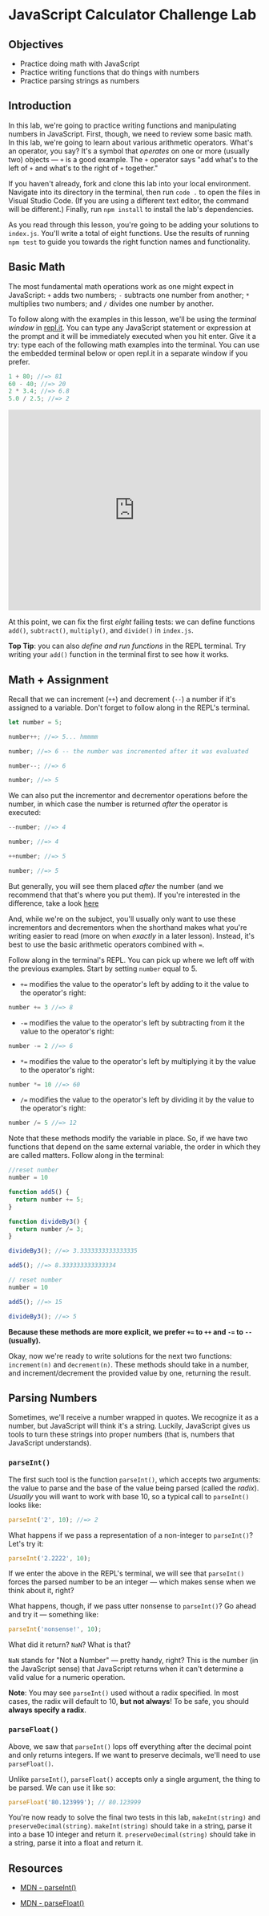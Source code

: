 # JavaScript Calculator Challenge Lab

## Objectives

- Practice doing math with JavaScript
- Practice writing functions that do things with numbers
- Practice parsing strings as numbers

## Introduction

In this lab, we're going to practice writing functions and manipulating numbers
in JavaScript. First, though, we need to review some basic math. In this lab,
we're going to learn about various arithmetic operators. What's an operator, you
say? It's a symbol that _operates_ on one or more (usually two) objects &mdash;
`+` is a good example. The `+` operator says "add what's to the left of `+` and
what's to the right of `+` together."

If you haven't already, fork and clone this lab into your local environment.
Navigate into its directory in the terminal, then run `code .` to open the files
in Visual Studio Code. (If you are using a different text editor, the command
will be different.) Finally, run `npm install` to install the lab's
dependencies.

As you read through this lesson, you're going to be adding your solutions to
`index.js`. You'll write a total of eight functions. Use the results of running
`npm test` to guide you towards the right function names and functionality.

## Basic Math

The most fundamental math operations work as one might expect in JavaScript: `+`
adds two numbers; `-` subtracts one number from another; `*` multiplies two
numbers; and `/` divides one number by another.

To follow along with the examples in this lesson, we'll be using the _terminal
window_ in [repl.it][]. You can type any JavaScript statement or expression at
the prompt and it will be immediately executed when you hit enter. Give it a
try: type each of the following math examples into the terminal. You can use the
embedded terminal below or open repl.it in a separate window if you prefer.

``` javascript
1 + 80; //=> 81
60 - 40; //=> 20
2 * 3.4; //=> 6.8
5.0 / 2.5; //=> 2
```

<iframe height="400px" width="100%" src="https://repl.it/@LizBurton/ConstantLoathsomeToolbox?lite=true&outputonly=1" scrolling="no" frameborder="no" allowtransparency="true" allowfullscreen="true" sandbox="allow-forms allow-pointer-lock allow-popups allow-same-origin allow-scripts allow-modals"></iframe>

At this point, we can fix the first _eight_ failing tests: we can define
functions `add()`, `subtract()`, `multiply()`, and `divide()` in `index.js`.

**Top Tip**: you can also _define and run functions_ in the REPL terminal. Try
writing your `add()` function in the terminal first to see how it works.

## Math + Assignment

Recall that we can increment (`++`) and decrement (`--`) a number if it's
assigned to a variable. Don't forget to follow along in the REPL's terminal.

``` javascript
let number = 5;

number++; //=> 5... hmmmm

number; //=> 6 -- the number was incremented after it was evaluated

number--; //=> 6

number; //=> 5
```

We can also put the incrementor and decrementor operations before the number, in which case the number is returned _after_ the operator is executed:

``` javascript
--number; //=> 4

number; //=> 4

++number; //=> 5

number; //=> 5
```

But generally, you will see them placed _after_ the number (and we recommend
that that's where you put them). If you're interested in the difference, take a
look
[here](https://developer.mozilla.org/en-US/docs/Web/JavaScript/Reference/Operators/Arithmetic_Operators#Increment)

And, while we're on the subject, you'll usually only want to use these
incrementors and decrementors when the shorthand makes what you're writing
easier to read (more on when _exactly_ in a later lesson). Instead, it's best to
use the basic arithmetic operators combined with `=`.

Follow along in the terminal's REPL. You can pick up where we left off with the
previous examples. Start by setting `number` equal to 5.

- `+=` modifies the value to the operator's left by adding to it the value to
  the operator's right:

```javascript
number += 3 //=> 8
```

- `-=` modifies the value to the operator's left by subtracting from it the
  value to the operator's right:

``` javascript
number -= 2 //=> 6
```

- `*=` modifies the value to the operator's left by multiplying it by the value
  to the operator's right:

``` javascript
number *= 10 //=> 60
```

- `/=` modifies the value to the operator's left by dividing it by the value to
  the operator's right:

``` javascript
number /= 5 //=> 12
```

Note that these methods modify the variable in place. So, if we have two
functions that depend on the same external variable, the order in which they are
called matters. Follow along in the terminal:

``` javascript
//reset number
number = 10

function add5() {
  return number += 5;
}

function divideBy3() {
  return number /= 3;
}

divideBy3(); //=> 3.3333333333333335

add5(); //=> 8.333333333333334

// reset number
number = 10

add5(); //=> 15

divideBy3(); //=> 5
```

**Because these methods are more explicit, we prefer `+=` to `++` and `-=` to
`--` (usually).**

Okay, now we're ready to write solutions for the next two functions:
`increment(n)` and `decrement(n)`. These methods should take in a number, and
increment/decrement the provided value by one, returning the result.

## Parsing Numbers

Sometimes, we'll receive a number wrapped in quotes. We recognize it as a
number, but JavaScript will think it's a string. Luckily, JavaScript gives us
tools to turn these strings into proper numbers (that is, numbers that
JavaScript understands).

### `parseInt()`

The first such tool is the function `parseInt()`, which accepts two arguments:
the value to parse and the base of the value being parsed (called the _radix_).
_Usually_ you will want to work with base 10, so a typical call to `parseInt()`
looks like:

``` javascript
parseInt('2', 10); //=> 2
```

What happens if we pass a representation of a non-integer to `parseInt()`? Let's
try it:

``` javascript
parseInt('2.2222', 10);
```

If we enter the above in the REPL's terminal, we will see that `parseInt()`
forces the parsed number to be an integer — which makes sense when we think
about it, right?

What happens, though, if we pass utter nonsense to `parseInt()`? Go ahead and
try it &mdash; something like:

``` javascript
parseInt('nonsense!', 10);
```

What did it return? `NaN`? What is that?

`NaN` stands for "Not a Number" — pretty handy, right? This is the number (in
the JavaScript sense) that JavaScript returns when it can't determine a valid
value for a numeric operation.

**Note**: You may see `parseInt()` used without a radix specified. In most
cases, the radix will default to 10, **but not always**! To be safe, you should
**always specify a radix**.

### `parseFloat()`

Above, we saw that `parseInt()` lops off everything after the decimal point and
only returns integers. If we want to preserve decimals, we'll need to use
`parseFloat()`.

Unlike `parseInt()`, `parseFloat()` accepts only a single argument, the thing to
be parsed. We can use it like so:

``` javascript
parseFloat('80.123999'); // 80.123999
```

You're now ready to solve the final two tests in this lab, `makeInt(string)` and
`preserveDecimal(string)`. `makeInt(string)` should take in a string, parse it
into a base 10 integer and return it. `preserveDecimal(string)` should take in
a string, parse it into a float and return it.

## Resources

- [MDN - parseInt()](https://developer.mozilla.org/en-US/docs/Web/JavaScript/Reference/Global_Objects/parseInt)

- [MDN - parseFloat()](https://developer.mozilla.org/en-US/docs/Web/JavaScript/Reference/Global_Objects/parseFloat)

[repl.it]: https://repl.it/languages/javascript
